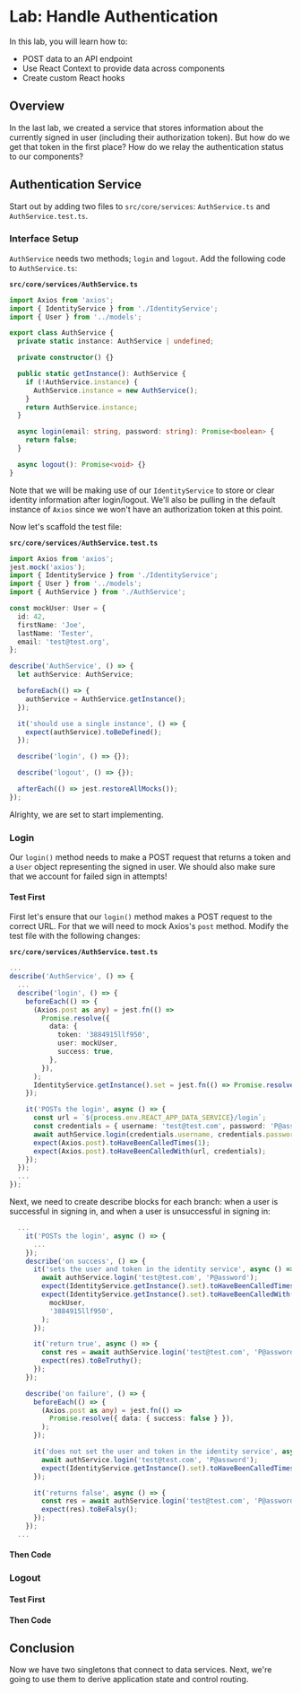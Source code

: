 # Lab: Handle Authentication

In this lab, you will learn how to:

- POST data to an API endpoint
- Use React Context to provide data across components
- Create custom React hooks

## Overview

In the last lab, we created a service that stores information about the currently signed in user (including their authorization token). But how do we get that token in the first place? How do we relay the authentication status to our components?

## Authentication Service

Start out by adding two files to `src/core/services`: `AuthService.ts` and `AuthService.test.ts`.

### Interface Setup

`AuthService` needs two methods; `login` and `logout`. Add the following code to `AuthService.ts`:

**`src/core/services/AuthService.ts`**

```TypeScript
import Axios from 'axios';
import { IdentityService } from './IdentityService';
import { User } from '../models';

export class AuthService {
  private static instance: AuthService | undefined;

  private constructor() {}

  public static getInstance(): AuthService {
    if (!AuthService.instance) {
      AuthService.instance = new AuthService();
    }
    return AuthService.instance;
  }

  async login(email: string, password: string): Promise<boolean> {
    return false;
  }

  async logout(): Promise<void> {}
}
```

Note that we will be making use of our `IdentityService` to store or clear identity information after login/logout. We'll also be pulling in the default instance of `Axios` since we won't have an authorization token at this point.

Now let's scaffold the test file:

**`src/core/services/AuthService.test.ts`**

```TypeScript
import Axios from 'axios';
jest.mock('axios');
import { IdentityService } from './IdentityService';
import { User } from '../models';
import { AuthService } from './AuthService';

const mockUser: User = {
  id: 42,
  firstName: 'Joe',
  lastName: 'Tester',
  email: 'test@test.org',
};

describe('AuthService', () => {
  let authService: AuthService;

  beforeEach(() => {
    authService = AuthService.getInstance();
  });

  it('should use a single instance', () => {
    expect(authService).toBeDefined();
  });

  describe('login', () => {});

  describe('logout', () => {});

  afterEach(() => jest.restoreAllMocks());
});
```

Alrighty, we are set to start implementing.

### Login

Our `login()` method needs to make a POST request that returns a token and a `User` object representing the signed in user. We should also make sure that we account for failed sign in attempts!

#### Test First

First let's ensure that our `login()` method makes a POST request to the correct URL. For that we will need to mock Axios's `post` method. Modify the test file with the following changes:

**`src/core/services/AuthService.test.ts`**

```TypeScript
...
describe('AuthService', () => {
  ...
  describe('login', () => {
    beforeEach(() => {
      (Axios.post as any) = jest.fn(() =>
        Promise.resolve({
          data: {
            token: '3884915llf950',
            user: mockUser,
            success: true,
          },
        }),
      );
      IdentityService.getInstance().set = jest.fn(() => Promise.resolve());
    });

    it('POSTs the login', async () => {
      const url = `${process.env.REACT_APP_DATA_SERVICE}/login`;
      const credentials = { username: 'test@test.com', password: 'P@assword' };
      await authService.login(credentials.username, credentials.password);
      expect(Axios.post).toHaveBeenCalledTimes(1);
      expect(Axios.post).toHaveBeenCalledWith(url, credentials);
    });
  });
  ...
});
```

Next, we need to create describe blocks for each branch: when a user is successful in signing in, and when a user is unsuccessful in signing in:

```TypeScript
  ...
    it('POSTs the login', async () => {
      ...
    });
    describe('on success', () => {
      it('sets the user and token in the identity service', async () => {
        await authService.login('test@test.com', 'P@assword');
        expect(IdentityService.getInstance().set).toHaveBeenCalledTimes(1);
        expect(IdentityService.getInstance().set).toHaveBeenCalledWith(
          mockUser,
          '3884915llf950',
        );
      });

      it('return true', async () => {
        const res = await authService.login('test@test.com', 'P@assword');
        expect(res).toBeTruthy();
      });
    });

    describe('on failure', () => {
      beforeEach(() => {
        (Axios.post as any) = jest.fn(() =>
          Promise.resolve({ data: { success: false } }),
        );
      });

      it('does not set the user and token in the identity service', async () => {
        await authService.login('test@test.com', 'P@assword');
        expect(IdentityService.getInstance().set).toHaveBeenCalledTimes(0);
      });

      it('returns false', async () => {
        const res = await authService.login('test@test.com', 'P@assword');
        expect(res).toBeFalsy();
      });
    });
  ...
```

#### Then Code

### Logout

#### Test First

#### Then Code

## Conclusion

Now we have two singletons that connect to data services. Next, we're going to use them to derive application state and control routing.
